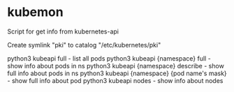 # kubemon
Script for get info from kubernetes-api

Create symlink "pki" to catalog "/etc/kubernetes/pki"

python3 kubeapi full - list all pods
python3 kubeapi {namespace} full - show info about pods in ns
python3 kubeapi {namespace} describe - show full info about pods in ns
python3 kubeapi {namespace} {pod name's mask} - show full info about pod
python3 kubeapi nodes - show info about nodes
